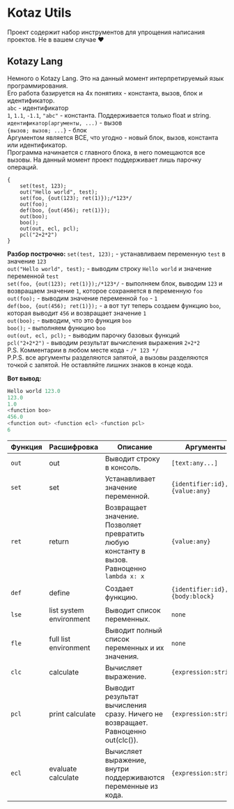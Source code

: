 # Kotaz Utils

Проект содержит набор инструментов для упрощения написания проектов. Не в вашем случае ❤️

## Kotazy Lang

Немного о Kotazy Lang. Это на данный момент интерпретируемый язык программирования.  
Его работа базируется на 4х понятиях - константа, вызов, блок и идентификатор.  
`abc` - идентификатор  
`1`, `1.1`, `-1.1`, `"abc"` - константа. Поддерживается только float и string.  
`идентификатор(аргументы, ...)` - вызов  
`{вызов; вызов; ...}` - блок  
Аргументом является ВСЕ, что угодно - новый блок, вызов, константа или идентификатор.  
Программа начинается с главного блока, в него помещаются все вызовы. На данный момент проект поддерживает лишь парочку операций.  

```plaintext
{
    set(test, 123);
    out("Hello world", test);
    set(foo, {out(123); ret(1)});/*123*/
    out(foo);
    def(boo, {out(456); ret(1)});
    out(boo);
    boo();
    out(out, ecl, pcl);
    pcl("2+2*2")
}
```

**Разбор построчно:**
`set(test, 123);` - устанавливаем переменную `test` в значение `123`  
`out("Hello world", test);` - выводим строку `Hello world` и значение переменной `test`  
`set(foo, {out(123); ret(1)});/*123*/` - выполняем блок, выводим `123` и возвращаем значение `1`, которое сохраняется в переменную `foo`  
`out(foo);` - выводим значение переменной `foo` - `1`  
`def(boo, {out(456); ret(1)});` - а вот тут теперь создаем функцию `boo`, которая выводит `456` и возвращает значение `1`  
`out(boo);` - выводим, что это функция `boo`  
`boo();` - выполняем функцию `boo`  
`out(out, ecl, pcl);` - выводим парочку базовых функций  
`pcl("2+2*2")` - выводим результат вычисления выражения `2+2*2`  
P.S. Комментарии в любом месте кода - `/* 123 */`  
P.P.S. все аргументы разделяются запятой, а вызовы разделяются точкой с запятой. Не оставляйте лишних знаков в конце кода.  

**Вот вывод:**

```py
Hello world 123.0
123.0
1.0
<function boo>
456.0
<function out> <function ecl> <function pcl>
6
```

| Функция | Расшифровка             | Описание                                                                                    | Аргументы                       | Возвращает    | Пример                         |
| ------- | ----------------------- | ------------------------------------------------------------------------------------------- | ------------------------------- | ------------- | ------------------------------ |
| `out`   | out                     | Выводит строку в консоль.                                                                   | `[text:any...]`                 | `none`        | `out("Hello, ", name)`         |
| `set`   | set                     | Устанавливает значение переменной.                                                          | `{identifier:id}, {value:any}`  | `none`        | `set(test, 123)`               |
| `ret`   | return                  | Возвращает значение. Позволяет превратить любую константу в вызов. Равноценно `lambda x: x` | `{value:any}`                   | `{value:any}` | `ret(1)`                       |
| `def`   | define                  | Создает функцию.                                                                            | `{identifier:id}, {body:block}` | `none`        | `def(boo, {out(456); ret(1)})` |
| `lse`   | list system environment | Выводит список переменных.                                                                  | `none`                          | `none`        | `lse()`                        |
| `fle`   | full list environment   | Выводит полный список переменных и их значения.                                             | `none`                          | `none`        | `fle()`                        |
| `clc`   | calculate               | Вычисляет выражение.                                                                        | `{expression:string}`           | `any`         | `clc("2+2*2")`                 |
| `pcl`   | print calculate         | Выводит результат вычисления сразу. Ничего не возвращает. Равноценно out(clc()).            | `{expression:string}`           | `none`        | `pcl("2+2*2")`                 |
| `ecl`   | evaluate calculate      | Вычисляет выражение, внутри поддерживаются переменные из кода.                              | `{expression:string}`           | `any`         | `set(a, 2);ecl("2+2*a")`       |
